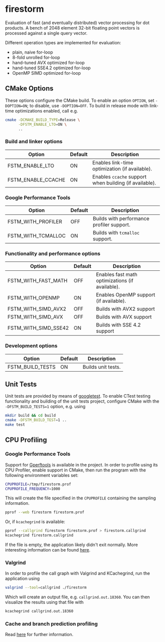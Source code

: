 # firestorm

Evaluation of fast (and eventually distributed) vector processing for dot products.
A bench of 2048 element 32-bit floating point vectors is processed against a single
query vector.

Different operation types are implemented for evaluation:

- plain, naive for-loop
- 8-fold unrolled for-loop
- hand-tuned AVX optimized for-loop
- hand-tuned SSE4.2 optimized for-loop
- OpenMP SIMD optimized for-loop

## CMake Options

These options configure the CMake build. To enable an option `OPTION`,
set `-DOPTION=ON`; to disable, use `-DOPTION=OFF`.
To build in release mode with link-time optimizations enabled, call e.g.

```bash
cmake -DCMAKE_BUILD_TYPE=Release \
      -DFSTM_ENABLE_LTO=ON \
      ..
```

### Build and linker options

| Option               | Default | Description |
|----------------------|---------|-------------|
| FSTM_ENABLE_LTO      | ON      | Enables link-time optimization (if available). |
| FSTM_ENABLE_CCACHE   | ON      | Enables `ccache` support when building (if available). |

### Google Performance Tools

| Option               | Default | Description |
|----------------------|---------|-------------|
| FSTM_WITH_PROFILER   | OFF     | Builds with performance profiler support. |
| FSTM_WITH_TCMALLOC   | ON      | Builds with `tcmalloc` support. |

### Functionality and performance options

| Option               | Default | Description |
|----------------------|---------|-------------|
| FSTM_WITH_FAST_MATH  | OFF     | Enables fast math optimizations (if available). |
| FSTM_WITH_OPENMP     | ON      | Enables OpenMP support (if available). |
| FSTM_WITH_SIMD_AVX2  | OFF     | Builds with AVX2 support |
| FSTM_WITH_SIMD_AVX   | OFF     | Builds with AVX support |
| FSTM_WITH_SIMD_SSE42 | ON      | Builds with SSE 4.2 support |

### Development options

| Option               | Default | Description |
|----------------------|---------|-------------|
| FSTM_BUILD_TESTS     | ON      | Builds unit tests. |

## Unit Tests

Unit tests are provided by means of [googletest](https://github.com/google/googletest).
To enable CTest testing functionality and building of the unit tests project,
configure CMake with the `-DFSTM_BUILD_TESTS=1` option,
e.g. using

```bash
mkdir build && cd build
cmake -DFSTM_BUILD_TEST=1 ..
make test
``` 

## CPU Profiling

### Google Performance Tools

Support for [Gperftools](https://github.com/gperftools/gperftools) is available in the project. In order
to profile using its CPU Profiler, enable support in CMake,
then run the program with the following environment variables set:

```bash
CPUPROFILE=/tmp/firestorm.prof
CPUPROFILE_FREQUENCY=1000
```

This will create the file specified in the `CPUPROFILE` containing
the sampling information.

```bash
pprof --web firestorm firestorm.prof
```

Or, if `kcachegrind` is available:

```bash
pprof --callgrind firestorm firestorm.prof > firestorm.callgrind
kcachegrind firestorm.callgrind
```

If the file is empty, the application likely didn't exit normally.
More interesting information can be found [here](http://gernotklingler.com/blog/gprof-valgrind-gperftools-evaluation-tools-application-level-cpu-profiling-linux/).

### Valgrind

In order to profile the call graph with Valgrind and KCachegrind,
run the application using

```bash
valgrind --tool=callgrind ./firestorm
```

Which will create an output file, e.g. `callgrind.out.18360`.
You can then visualize the results using that file with

```bash
kcachegrind callgrind.out.18360
```

### Cache and branch prediction profiling

Read [here](http://valgrind.org/docs/manual/cg-manual.html) for further information.